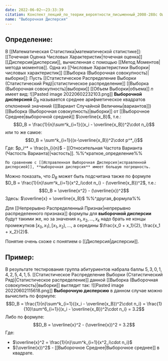 ```yaml
---
date: 2022-06-02~~23:33:39
citation: Конспект_лекций_по_теории_вероятности_письменный_2008-288с Оценки_числовых_характеристик_Л2
name: "Выборочная Дисперсия"
---
```

## Определение:
В [[Математическая Статистика|математической статистике]]: [[Точечная Оценка Числовых Характеристик|точечная оценка]] [[Дисперсия|дисперсии]], вычисленная с помощью [[Метод Моментов|метода моментов]].
Одна из [[Числовые Характеристики Выборки|числовых характеристик]] [[Выборка (Выборочная совокупность)|выборки]]:
Пусть [[Статистическое Распределение Выборки (Статистический Ряд)|статистическое распределение]] [[Выборка (Выборочная совокупность)|выборки]] [[Объем Выборки|объема]] $n$ имеет вид:
![[Pasted image 20220602232103.png]]
**Выборочной дисперсией** $D_B$ называется среднее арифметическое квадратов отклонений значений ([[Вариант Случайной Величины|вариантов]]) [[Выборка (Выборочная совокупность)|выборки]] от [[Выборочное Среднее|выборочной средней]] $\overline{x_B}$, т.е.:
$$D_B = \frac{1}{n}\sum^k_{i=1}{(x_i - \overline{x_B})^2\cdot n_i}$$ или то же самое:
$$D_B = \sum^k_{i=1}{(x-\overline{x_B})^2\cdot p^*_i}$$ Где: $p_i^* = \frac{n_i}{n}$ - [[Относительная Частота Варианта (Частость Варианта)|частость]].
%%^краткое_определение%%

```ad-important
По сравнению с [[Исправленная Выборочная Дисперсия|исправленной дисперсией]], **выборочная дисперсия** имеет большую погрешность.
```

Можно показать, что $D_B$ может быть подсчитана также по формуле $D_B = \frac{1}{n}\sum^k_{i=1}{x^2_i\cdot n_i} - (\overline{x_B})^2$, т.е.:
$$D_B = \overline{x^2} - (\overline{x})^2$$ Здесь: $\overline{x} = \overline{x_B}$ %%^другая_формула%%

Для [[Непрерывно Распределенный Признак|непрерывно распределенного признака]] формулы для **выборочной дисперсии** будут такими же, но за значения $x_1,x_2,...,x_k$ надо брать не концы промежутков $[x_0,x_1),[x_1,x_2),...,$ а середины $\frac{x_0 + x_1}{2}, \frac{x_1 + x_2}{2}$.

Понятие очень схоже с понятием о [[Дисперсия|дисперсии]].

## Пример:
В результате тестирования группа абитуриентов набрала баллы $5,3,0,1,4,2,5,4,1,5$.
[[Статистическое Распределение Выборки (Статистический Ряд)|Статистическое распределение]] данной [[Выборка (Выборочная совокупность)|выборки]] выглядит так:
![[Pasted image 20220602115618.png]]
**Выборочную дисперсию** в данном случае можно вычислить по формуле:
$$D_B = \frac{1}{n}\sum^k_{i=1}{(x_i - \overline{x_B})^2\cdot n_i} = \frac{1}{10}\sum^6_{i=1}{(x_i - \overline{x_B})^2\cdot n_i} = 3.2$$
Либо по формуле:
$$D_B = \overline{x}^2 - (\overline{x})^2 = 3.2$$ Где:
- $\overline{x}^2 = \frac{1}{n}\sum^k_{i=1}{x^2_i\cdot n_i}$
- $(\overline{x})^2$ - [[Выборочное Среднее|Выборочное среднее]] в квадрате.
